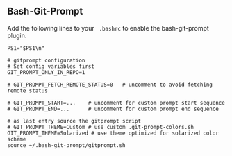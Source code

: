 ## Bash-Git-Prompt

Add the following lines to your ```  .bashrc ``` to enable the bash-git-prompt plugin.

```
PS1="$PS1\n"

# gitprompt configuration
# Set config variables first
GIT_PROMPT_ONLY_IN_REPO=1

# GIT_PROMPT_FETCH_REMOTE_STATUS=0   # uncomment to avoid fetching remote status

# GIT_PROMPT_START=...    # uncomment for custom prompt start sequence
# GIT_PROMPT_END=...      # uncomment for custom prompt end sequence

# as last entry source the gitprompt script
# GIT_PROMPT_THEME=Custom # use custom .git-prompt-colors.sh
GIT_PROMPT_THEME=Solarized # use theme optimized for solarized color scheme
source ~/.bash-git-prompt/gitprompt.sh

```
